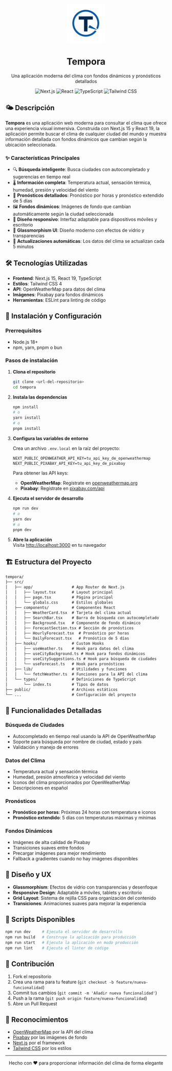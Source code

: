 <div align="center">
  <img src="src/app/favicon.png" alt="Tempora Logo" width="120" height="120">
  <h1>Tempora</h1>
  <p>Una aplicación moderna del clima con fondos dinámicos y pronósticos detallados</p>
  
  ![Next.js](https://img.shields.io/badge/Next.js-15.3.3-black?style=flat-square&logo=next.js)
  ![React](https://img.shields.io/badge/React-19.0.0-blue?style=flat-square&logo=react)
  ![TypeScript](https://img.shields.io/badge/TypeScript-5-blue?style=flat-square&logo=typescript)
  ![Tailwind CSS](https://img.shields.io/badge/Tailwind_CSS-4-38B2AC?style=flat-square&logo=tailwind-css)
</div>

## 🌤️ Descripción

**Tempora** es una aplicación web moderna para consultar el clima que ofrece una experiencia visual inmersiva. Construida con Next.js 15 y React 19, la aplicación permite buscar el clima de cualquier ciudad del mundo y muestra información detallada con fondos dinámicos que cambian según la ubicación seleccionada.

### ✨ Características Principales

- 🔍 **Búsqueda inteligente**: Busca ciudades con autocompletado y sugerencias en tiempo real
- 🌡️ **Información completa**: Temperatura actual, sensación térmica, humedad, presión y velocidad del viento
- 📅 **Pronósticos detallados**: Pronóstico por horas y pronóstico extendido de 5 días
- 🖼️ **Fondos dinámicos**: Imágenes de fondo que cambian automáticamente según la ciudad seleccionada
- 📱 **Diseño responsivo**: Interfaz adaptable para dispositivos móviles y escritorio
- 🎨 **Glassmorphism UI**: Diseño moderno con efectos de vidrio y transparencias
- 🔄 **Actualizaciones automáticas**: Los datos del clima se actualizan cada 5 minutos

## 🛠️ Tecnologías Utilizadas

- **Frontend**: Next.js 15, React 19, TypeScript
- **Estilos**: Tailwind CSS 4
- **API**: OpenWeatherMap para datos del clima
- **Imágenes**: Pixabay para fondos dinámicos
- **Herramientas**: ESLint para linting de código

## 🚀 Instalación y Configuración

### Prerrequisitos

- Node.js 18+ 
- npm, yarn, pnpm o bun

### Pasos de instalación

1. **Clona el repositorio**
   ```bash
   git clone <url-del-repositorio>
   cd tempora
   ```

2. **Instala las dependencias**
   ```bash
   npm install
   # o
   yarn install
   # o
   pnpm install
   ```

3. **Configura las variables de entorno**
   
   Crea un archivo `.env.local` en la raíz del proyecto:
   ```env
   NEXT_PUBLIC_OPENWEATHER_API_KEY=tu_api_key_de_openweathermap
   NEXT_PUBLIC_PIXABAY_API_KEY=tu_api_key_de_pixabay
   ```

   Para obtener las API keys:
   - **OpenWeatherMap**: Regístrate en [openweathermap.org](https://openweathermap.org/api)
   - **Pixabay**: Regístrate en [pixabay.com/api](https://pixabay.com/api/docs/)

4. **Ejecuta el servidor de desarrollo**
   ```bash
   npm run dev
   # o
   yarn dev
   # o
   pnpm dev
   ```

5. **Abre la aplicación**   
   Visita [http://localhost:3000](http://localhost:3000) en tu navegador

## 🏗️ Estructura del Proyecto

```
tempora/
├── src/
│   ├── app/                 # App Router de Next.js
│   │   ├── layout.tsx       # Layout principal
│   │   ├── page.tsx         # Página principal
│   │   └── globals.css      # Estilos globales
│   ├── components/          # Componentes React
│   │   ├── WeatherCard.tsx  # Tarjeta del clima actual
│   │   ├── SearchBar.tsx    # Barra de búsqueda con autocompletado
│   │   ├── Background.tsx   # Componente de fondo dinámico
│   │   ├── ForecastSection.tsx # Sección de pronósticos
│   │   ├── HourlyForecast.tsx  # Pronóstico por horas
│   │   └── DailyForecast.tsx   # Pronóstico de 5 días
│   ├── hooks/               # Custom Hooks
│   │   ├── useWeather.ts    # Hook para datos del clima
│   │   ├── useCityBackground.ts # Hook para fondos dinámicos
│   │   ├── useCitySuggestions.ts # Hook para búsqueda de ciudades
│   │   └── useForecast.ts   # Hook para pronósticos
│   ├── lib/                 # Utilidades y funciones
│   │   └── fetchWeather.ts  # Funciones para la API del clima
│   └── types/               # Definiciones de TypeScript
│       └── index.ts         # Tipos de datos
├── public/                  # Archivos estáticos
└── ...                      # Configuración del proyecto
```

## 📱 Funcionalidades Detalladas

### Búsqueda de Ciudades
- Autocompletado en tiempo real usando la API de OpenWeatherMap
- Soporte para búsqueda por nombre de ciudad, estado y país
- Validación y manejo de errores

### Datos del Clima
- Temperatura actual y sensación térmica
- Humedad, presión atmosférica y velocidad del viento
- Iconos del clima proporcionados por OpenWeatherMap
- Descripciones en español

### Pronósticos
- **Pronóstico por horas**: Próximas 24 horas con temperatura e iconos
- **Pronóstico extendido**: 5 días con temperaturas máximas y mínimas

### Fondos Dinámicos
- Imágenes de alta calidad de Pixabay
- Transiciones suaves entre fondos
- Precargar imágenes para mejor rendimiento
- Fallback a gradientes cuando no hay imágenes disponibles

## 🎨 Diseño y UX

- **Glassmorphism**: Efectos de vidrio con transparencias y desenfoque
- **Responsive Design**: Adaptable a móviles, tablets y escritorio
- **Grid Layout**: Sistema de rejilla CSS para organización del contenido
- **Transiciones**: Animaciones suaves para mejorar la experiencia

## 🔧 Scripts Disponibles

```bash
npm run dev     # Ejecuta el servidor de desarrollo
npm run build   # Construye la aplicación para producción
npm run start   # Ejecuta la aplicación en modo producción
npm run lint    # Ejecuta el linter de código
```

## 🤝 Contribución

1. Fork el repositorio
2. Crea una rama para tu feature (`git checkout -b feature/nueva-funcionalidad`)
3. Commit tus cambios (`git commit -m 'Añadir nueva funcionalidad'`)
4. Push a la rama (`git push origin feature/nueva-funcionalidad`)
5. Abre un Pull Request


## 🙏 Reconocimientos

- [OpenWeatherMap](https://openweathermap.org/) por la API del clima
- [Pixabay](https://pixabay.com/) por las imágenes de fondo
- [Next.js](https://nextjs.org/) por el framework
- [Tailwind CSS](https://tailwindcss.com/) por los estilos

---

<div align="center">
  <p>Hecho con ❤️ para proporcionar información del clima de forma elegante</p>
</div>
